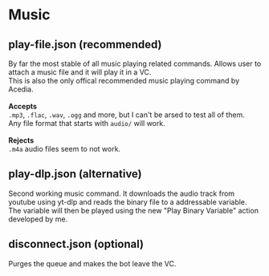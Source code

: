 # Music
## play-file.json (recommended)
By far the most stable of all music playing related commands. Allows user to attach a music file and it will play it in a VC.<br>
This is also the only offical recommended music playing command by Acedia.<br><br>
**Accepts**<br>
`.mp3`, `.flac`, `.wav`, `.ogg` and more, but I can't be arsed to test all of them.<br>
Any file format that starts with `audio/` will work.<br><br>
**Rejects** <br>
`.m4a` audio files seem to not work.<br>

## play-dlp.json (alternative)
Second working music command. It downloads the audio track from youtube using yt-dlp and reads the binary file to a addressable variable.<br>
The variable will then be played using the new "Play Binary Variable" action developed by me.<br>

## disconnect.json (optional)
Purges the queue and makes the bot leave the VC.
